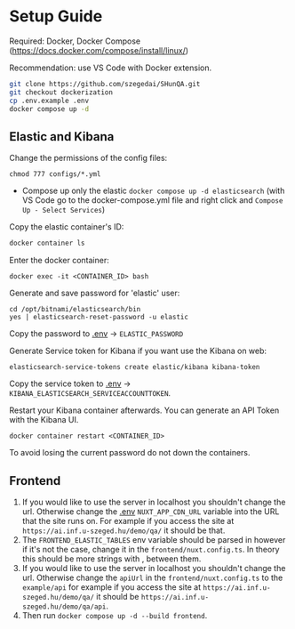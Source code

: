 # Setup Guide

Required: Docker, Docker Compose (https://docs.docker.com/compose/install/linux/)

Recommendation: use VS Code with Docker extension.

```sh
git clone https://github.com/szegedai/SHunQA.git
git checkout dockerization
cp .env.example .env 
docker compose up -d
```

## Elastic and Kibana

Change the permissions of the config files:

```
chmod 777 configs/*.yml
```

- Compose up only the elastic `docker compose up -d elasticsearch` (with VS Code go to the docker-compose.yml file and right click and `Compose Up - Select Services`)

Copy the elastic container's ID:

```sh
docker container ls
```

Enter the docker container:

```shell
docker exec -it <CONTAINER_ID> bash
```

Generate and save password for 'elastic' user:

```shell
cd /opt/bitnami/elasticsearch/bin
yes | elasticsearch-reset-password -u elastic
```

Copy the password to [.env](.env) -> `ELASTIC_PASSWORD`

Generate Service token for Kibana if you want use the Kibana on web:

```shell
elasticsearch-service-tokens create elastic/kibana kibana-token
```

Copy the service token to [.env](.env) -> `KIBANA_ELASTICSEARCH_SERVICEACCOUNTTOKEN`.

Restart your Kibana container afterwards. You can generate an API Token with the Kibana UI.

```shell
docker container restart <CONTAINER_ID>
```

To avoid losing the current password do not down the containers.

## Frontend

1. If you would like to use the server in localhost you shouldn't change the url. Otherwise change the [.env](.env) `NUXT_APP_CDN_URL` variable into the URL that the site runs on. For example if you access the site at `https://ai.inf.u-szeged.hu/demo/qa/` it should be that. 
2. The `FRONTEND_ELASTIC_TABLES` env variable should be parsed in however if it's not the case, change it in the `frontend/nuxt.config.ts`. In theory this should be more strings with , between them.
3. If you would like to use the server in localhost you shouldn't change the url. Otherwise change the `apiUrl` in the `frontend/nuxt.config.ts` to the `example/api` for example if you access the site at `https://ai.inf.u-szeged.hu/demo/qa/` it should be `https://ai.inf.u-szeged.hu/demo/qa/api`.
4. Then run `docker compose up -d --build frontend`.